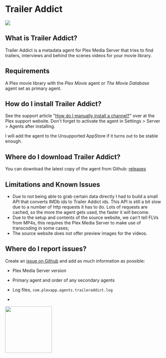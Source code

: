 Trailer Addict
==============
<img src="https://img.shields.io/github/release/piplongrun/TrailerAddict.bundle.png?style=flat-square">

What is Trailer Addict?
-----------------------
Trailer Addict is a metadata agent for Plex Media Server that tries to find trailers, interviews and behind the scenes videos for your movie library.

Requirements
------------
A Plex movie library with the _Plex Movie_ agent or _The Movie Database_ agent set as primary agent.

How do I install Trailer Addict?
--------------------------------
See the support article "[How do I manually install a channel?](https://support.plex.tv/hc/en-us/articles/201187656-How-do-I-manually-install-a-channel-)" over at the Plex support website. Don't forget to activate the agent in Settings > Server > Agents after installing.

I will add the agent to the Unsupported AppStore if it turns out to be stable enough.

Where do I download Trailer Addict?
-----------------------------------
You can download the latest copy of the agent from Github: [releases](https://github.com/piplongrun/TrailerAddict.bundle/releases)

Limitations and Known Issues
----------------------------
 - Due to not being able to grab certain data directly I had to build a small API that converts IMDb ids to Trailer Addict ids. This API is still a bit slow due to a number of http requests it has to do. Lots of requests are cached, so the more the agent gets used, the faster it will become.
 - Due to the setup and contents of the source website, we can't tell FLVs from MP4s, this requires the Plex Media Server to make use of transcoding in some cases;
 - The source website does not offer preview images for the videos.

Where do I report issues?
-------------------------
Create an [issue on Github](https://github.com/piplongrun/TrailerAddict.bundle/issues) and add as much information as possible:
 - Plex Media Server version
 - Primary agent and order of any secondary agents
 - Log files, `com.plexapp.agents.traileraddict.log`

-
<img src="https://raw.githubusercontent.com/piplongrun/TrailerAddict.bundle/master/Contents/Resources/icon-default.jpg" width="150">
